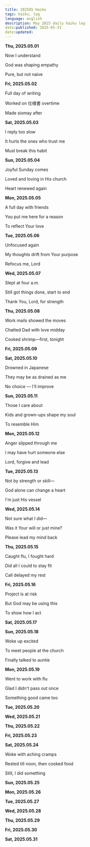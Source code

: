 ```yaml
---
title: 202505 Haiku
tags: haiku, log
language: english
description: May 2025 daily haiku log
date:published: 2025-05-31  
date:updated:  
---
```


**Thu, 2025.05.01**

Now I understand

God was shaping empathy

Pure, but not naive


**Fri, 2025.05.02**

Full day of writing

Worked on 仕様書 overtime

Made siomay after


**Sat, 2025.05.03**

I reply too slow

It hurts the ones who trust me

Must break this habit


**Sun, 2025.05.04**

Joyful Sunday comes

Loved and loving in His church

Heart renewed again


**Mon, 2025.05.05**

A full day with friends

You put me here for a reason

To reflect Your love


**Tue, 2025.05.06**

Unfocused again

My thoughts drift from Your purpose

Refocus me, Lord


**Wed, 2025.05.07**

Slept at four a.m.

Still got things done, start to end

Thank You, Lord, for strength


**Thu, 2025.05.08**

Work mails showed the moves

Chatted Dad with love midday

Cooked shrimp—first, tonight


**Fri, 2025.05.09**

**Sat, 2025.05.10**

Drowned in Japanese

They may be as drained as me

No choice — I'll improve


**Sun, 2025.05.11**

Those I care about

Kids and grown-ups shape my soul

To resemble Him


**Mon, 2025.05.12**

Anger slipped through me

I may have hurt someone else

Lord, forgive and lead


**Tue, 2025.05.13**

Not by strength or skill—

God alone can change a heart

I'm just His vessel


**Wed, 2025.05.14**

Not sure what I did—

Was it Your will or just mine?

Please lead my mind back


**Thu, 2025.05.15**

Caught flu, I fought hard

Did all I could to stay fit

Call delayed my rest


**Fri, 2025.05.16**

Project is at risk

But God may be using this

To show how I act


**Sat, 2025.05.17**

**Sun, 2025.05.18**

Woke up excited

To meet people at the church

Finally talked to auntie


**Mon, 2025.05.19**

Went to work with flu

Glad I didn't pass out once

Something good came too


**Tue, 2025.05.20**

**Wed, 2025.05.21**

**Thu, 2025.05.22**

**Fri, 2025.05.23**

**Sat, 2025.05.24**

Woke with aching cramps

Rested till noon, then cooked food

Still, I did something


**Sun, 2025.05.25**



**Mon, 2025.05.26**

**Tue, 2025.05.27**

**Wed, 2025.05.28**

**Thu, 2025.05.29**

**Fri, 2025.05.30**

**Sat, 2025.05.31**
